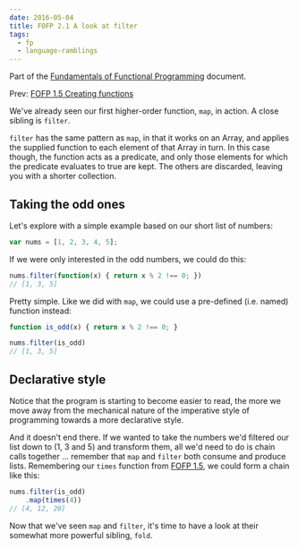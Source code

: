 ```yaml
---
date: 2016-05-04
title: FOFP 2.1 A look at filter
tags:
  - fp
  - language-ramblings
---
```

Part of the [Fundamentals of Functional Programming](/blog/posts/2016/05/03/fofp-fundamentals-of-functional-programming/) document.

Prev: [FOFP 1.5 Creating functions](/blog/posts/2016/05/03/fofp-1.5-creating-functions)

We've already seen our first higher-order function, `map`, in action. A close sibling is `filter`.

`filter` has the same pattern as `map`, in that it works on an Array, and applies the supplied function to each element of that Array in turn. In this case though, the function acts as a predicate, and only those elements for which the predicate evaluates to true are kept. The others are discarded, leaving you with a shorter collection.

## Taking the odd ones

Let's explore with a simple example based on our short list of numbers:

```javascript
var nums = [1, 2, 3, 4, 5];
```

If we were only interested in the odd numbers, we could do this:

```javascript
nums.filter(function(x) { return x % 2 !== 0; })
// [1, 3, 5]
```

Pretty simple. Like we did with `map`, we could use a pre-defined (i.e. named) function instead:

```javascript
function is_odd(x) { return x % 2 !== 0; }

nums.filter(is_odd)
// [1, 3, 5]
```

## Declarative style

Notice that the program is starting to become easier to read, the more we move away from the mechanical nature of the imperative style of programming towards a more declarative style.

And it doesn't end there. If we wanted to take the numbers we'd filtered our list down to (1, 3 and 5) and transform them, all we'd need to do is chain calls together ... remember that `map` and `filter` both consume and produce lists. Remembering our `times` function from [FOFP 1.5](/blog/posts/2016/05/03/fofp-1.5-creating-functions/), we could form a chain like this:

```javascript
nums.filter(is_odd)
    .map(times(4))
// [4, 12, 20]
```

Now that we've seen `map` and `filter`, it's time to have a look at their somewhat more powerful sibling, `fold`.
